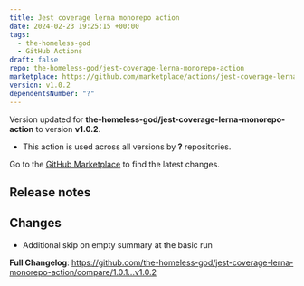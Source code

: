 ```yaml
---
title: Jest coverage lerna monorepo action
date: 2024-02-23 19:25:15 +00:00
tags:
  - the-homeless-god
  - GitHub Actions
draft: false
repo: the-homeless-god/jest-coverage-lerna-monorepo-action
marketplace: https://github.com/marketplace/actions/jest-coverage-lerna-monorepo-action
version: v1.0.2
dependentsNumber: "?"
---
```



Version updated for **the-homeless-god/jest-coverage-lerna-monorepo-action** to version **v1.0.2**.
- This action is used across all versions by **?** repositories.

Go to the [GitHub Marketplace](https://github.com/marketplace/actions/jest-coverage-lerna-monorepo-action) to find the latest changes.

## Release notes

## Changes

* Additional skip on empty summary at the basic run

**Full Changelog**: https://github.com/the-homeless-god/jest-coverage-lerna-monorepo-action/compare/1.0.1...v1.0.2
